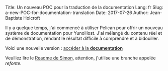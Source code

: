Title: Un nouveau POC pour la traduction de la documentation
Lang: fr
Slug: a-new-POC-for-documentation-translation
Date: 2017-07-26
Author: Jean-Baptiste Holcroft

Il y a quelque temps, j'ai commencé à utiliser Pelican pour offrir un
nouveau système de documentation pour YunoHost. J'ai mélangé du contenu réel
et de démonstration, rendant le résultat difficile à comprendre et à
bidouiller.

Voici une nouvelle version : [accéder à la
**documentation**]({filename}./pages/docs.md)

Veuillez lire le [Readme de
Simon](https://github.com/Jibec/Simon/tree/refonte), attention, j'utilise
une branche appelée *refonte*.
